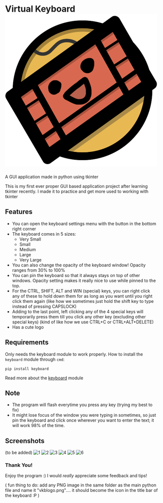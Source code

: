 # Virtual Keyboard ![1](https://github.com/AbhiK002/virtual-keyboard/blob/9a13ed83e957d9bfc434da07f4ded2bd1003f769/vkblogo.png)
A GUI application made in python using tkinter

This is my first ever proper GUI based application project after learning tkinter recently. I made it to practice and get more used to working with tkinter

## Features
- You can open the keyboard settings menu with the button in the bottom right corner
- The keyboard comes in 5 sizes:
	- Very Small
	- Small
	- Medium
	- Large
	- Very Large
- You can also change the opacity of the keyboard window! Opacity ranges from 30% to 100%
- You can pin the keyboard so that it always stays on top of other windows. Opacity setting makes it really nice to use while pinned to the top.
- For the CTRL, SHIFT, ALT and WIN (special) keys, you can right click any of these to hold down them for as long as you want until you right click them again (like how we sometimes just hold the shift key to type instead of pressing CAPSLOCK)
- Adding to the last point, left clicking any of the 4 special keys will temporarily press them till you click any other key (excluding other special keys) (kind of like how we use CTRL+C or CTRL+ALT+DELETE)
- Has a cute logo

## Requirements
Only needs the keyboard module to work properly.
How to install the `keyboard` module through `cmd`:

```
pip install keyboard
```
Read more about the [keyboard](https://pypi.org/project/keyboard/) module

## Note
- The program will flash everytime you press any key (trying my best to fix)
- It might lose focus of the window you were typing in sometimes, so just pin the keyboard and click once wherever you want to enter the text; it will work 98% of the time.

## Screenshots
(to be added)
![1]()
![2]()
![3]()
![4]()
![5]()
![6]()

### Thank You!
Enjoy the program :)
I would *really* appreciate some feedback and tips!

( fun thing to do: add any PNG image in the same folder as the main python file and name it "vkblogo.png".... it should become the icon in the title bar of the keyboard :P )
